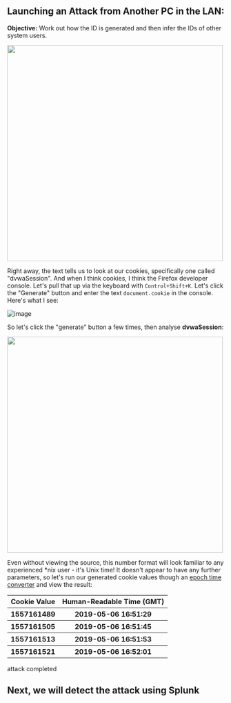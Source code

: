 ## Launching an Attack from Another PC in the LAN:

<b>Objective:</b> Work out how the ID is generated and then infer the IDs of other system users.

<img src="https://github.com/mrudnitsky/dvwa-guide-2019/blob/master/low/screenshots/weakform.png" width="500">

Right away, the text tells us to look at our cookies, specifically one called "dvwaSession". And when I think cookies, I think the Firefox developer console. Let's pull that up via the keyboard with <code>Control+Shift+K</code>. Let's click the "Generate" button and enter the text <code>document.cookie</code> in the console. Here's what I see:

![image](https://github.com/user-attachments/assets/c064613e-a313-42f7-98a0-1d17856b9930)

So let's click the "generate" button a few times, then analyse <b>dvwaSession</b>:

<img src="https://github.com/mrudnitsky/dvwa-guide-2019/blob/master/medium/screenshots/weakcookie.png" width="500">

Even without viewing the source, this number format will look familiar to any experienced *nix user - it's Unix time! It doesn't appear to have any further parameters, so let's run our generated cookie values though an <a href="https://www.epochconverter.com/" target="_blank">epoch time converter</a> and view the result:

<table style="width:100%">
  <tr>
    <th><b>Cookie Value</b></th>
    <th><b>Human-Readable Time (GMT)</b></th>
  </tr>
  <tr>
    <th>1557161489</th>
    <th>2019-05-06 16:51:29</th>
  </tr>
  <tr>
    <th>1557161505</th>
    <th>2019-05-06 16:51:45</th>
  </tr>
    <th>1557161513</th>
    <th>2019-05-06 16:51:53</th>
  </tr>
  </tr>
    <th>1557161521</th>
    <th>2019-05-06 16:52:01</th>
  </tr>
</table>

attack completed

## Next, we will detect the attack using Splunk

